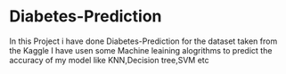 # Diabetes-Prediction

In this Project  i have done Diabetes-Prediction for the dataset taken from the Kaggle
I have usen some Machine leaining alogrithms to predict the accuracy of my model like KNN,Decision tree,SVM etc
